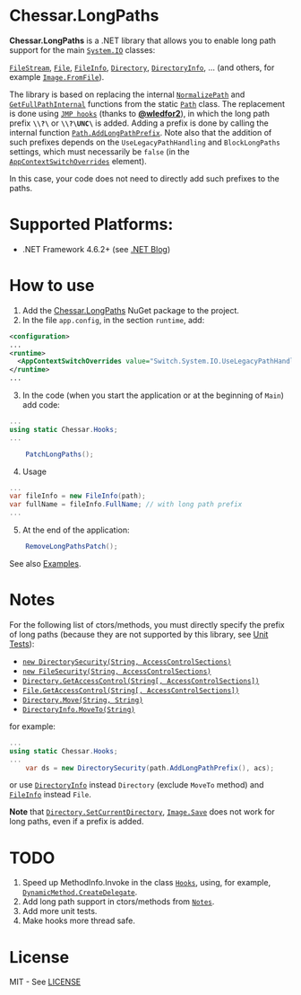 # Chessar.LongPaths

**Chessar.LongPaths** is a .NET library that allows you to enable long path support for the main
[`System.IO`](https://docs.microsoft.com/en-us/dotnet/api/system.io)
classes:

[`FileStream`](https://docs.microsoft.com/en-us/dotnet/api/system.io.filestream),
[`File`](https://docs.microsoft.com/en-us/dotnet/api/system.io.file),
[`FileInfo`](https://docs.microsoft.com/en-us/dotnet/api/system.io.fileinfo),
[`Directory`](https://docs.microsoft.com/en-us/dotnet/api/system.io.directory),
[`DirectoryInfo`](https://docs.microsoft.com/en-us/dotnet/api/system.io.directoryinfo), ...
(and others, for example [`Image.FromFile`](https://docs.microsoft.com/en-us/dotnet/api/system.drawing.image.fromfile)).

The library is based on replacing the internal
[`NormalizePath`](https://referencesource.microsoft.com/#mscorlib/system/io/path.cs,390)
and
[`GetFullPathInternal`](https://referencesource.microsoft.com/#mscorlib/system/io/path.cs,361)
functions from the static
[`Path`](https://docs.microsoft.com/en-us/dotnet/api/system.io.path)
class. The replacement is done using
[`JMP hooks`](https://github.com/wledfor2/PlayHooky)
(thanks to [**@wledfor2**](https://github.com/wledfor2)),
in which the long path prefix **`\\?\`** or **`\\?\UNC\`** is added.
Adding a prefix is done by calling the internal function
[`Path.AddLongPathPrefix`](https://referencesource.microsoft.com/#mscorlib/system/io/path.cs,944).
Note also that the addition of such prefixes depends on the `UseLegacyPathHandling` and
`BlockLongPaths` settings, which must necessarily be `false` (in the
[`AppContextSwitchOverrides`](https://docs.microsoft.com/en-us/dotnet/framework/configure-apps/file-schema/runtime/appcontextswitchoverrides-element) element).

In this case, your code does not need to directly add such prefixes to the paths.

# Supported Platforms:
* .NET Framework 4.6.2+ (see [.NET Blog](https://blogs.msdn.microsoft.com/dotnet/2016/08/02/announcing-net-framework-4-6-2/#bcl))

# How to use
1. Add the [Chessar.LongPaths](https://www.nuget.org/packages/Chessar.LongPaths/) NuGet package to the project.
2. In the file `app.config`, in the section `runtime`, add:
```xml
<configuration>
...
<runtime>
  <AppContextSwitchOverrides value="Switch.System.IO.UseLegacyPathHandling=false;Switch.System.IO.BlockLongPaths=false" />
</runtime>
...
```
3. In the code (when you start the application or at the beginning of `Main`) add code:
```csharp
...
using static Chessar.Hooks;
...

    PatchLongPaths();

```
4. Usage
```csharp
...
var fileInfo = new FileInfo(path);
var fullName = fileInfo.FullName; // with long path prefix
...
```
5. At the end of the application:
```csharp
    RemoveLongPathsPatch();
```
See also [Examples](https://github.com/chessar/LongPaths/tree/master/Examples).

# Notes
For the following list of ctors/methods, you must directly specify the prefix of long paths
(because they are not supported by this library, see [Unit Tests](https://github.com/chessar/LongPaths/tree/master/UnitTests)):
* [`new DirectorySecurity(String, AccessControlSections)`](https://docs.microsoft.com/en-us/dotnet/api/system.security.accesscontrol.directorysecurity.-ctor#System_Security_AccessControl_DirectorySecurity__ctor_System_String_System_Security_AccessControl_AccessControlSections_)
* [`new FileSecurity(String, AccessControlSections)`](https://docs.microsoft.com/en-us/dotnet/api/system.security.accesscontrol.filesecurity.-ctor#System_Security_AccessControl_FileSecurity__ctor_System_String_System_Security_AccessControl_AccessControlSections_)
* [`Directory.GetAccessControl(String[, AccessControlSections])`](https://docs.microsoft.com/en-us/dotnet/api/system.io.directory.getaccesscontrol)
* [`File.GetAccessControl(String[, AccessControlSections])`](https://docs.microsoft.com/en-us/dotnet/api/system.io.file.getaccesscontrol)
* [`Directory.Move(String, String)`](https://docs.microsoft.com/en-us/dotnet/api/system.io.directory.move)
* [`DirectoryInfo.MoveTo(String)`](https://docs.microsoft.com/en-us/dotnet/api/system.io.directoryinfo.moveto)

for example:
```csharp
...
using static Chessar.Hooks;
...
    var ds = new DirectorySecurity(path.AddLongPathPrefix(), acs);
```
or use [`DirectoryInfo`](https://docs.microsoft.com/en-us/dotnet/api/system.io.directoryinfo) instead `Directory` (exclude `MoveTo` method) and
[`FileInfo`](https://docs.microsoft.com/en-us/dotnet/api/system.io.fileinfo) instead `File`.

**Note** that
[`Directory.SetCurrentDirectory`](https://docs.microsoft.com/en-us/dotnet/api/system.io.directory.setcurrentdirectory),
[`Image.Save`](https://docs.microsoft.com/en-us/dotnet/api/system.drawing.image.save)
does not work for long paths, even if a prefix is added.

# TODO
1. Speed up MethodInfo.Invoke in the class [`Hooks`](https://github.com/chessar/LongPaths/blob/master/src/Hooks.cs), using, for example, [`DynamicMethod.CreateDelegate`](https://docs.microsoft.com/ru-ru/dotnet/api/system.reflection.emit.dynamicmethod.createdelegate#System_Reflection_Emit_DynamicMethod_CreateDelegate_System_Type_System_Object_).
2. Add long path support in ctors/methods from [`Notes`](https://github.com/chessar/LongPaths#notes).
3. Add more unit tests.
4. Make hooks more thread safe.

# License
MIT - See [LICENSE](https://github.com/chessar/LongPaths/blob/master/LICENSE.md)

